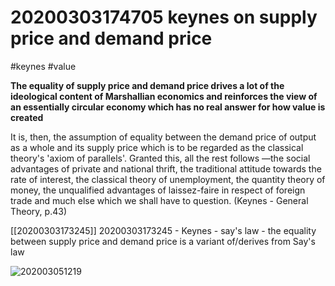 20200303174705 keynes on supply price and demand price
========================================



#keynes #value

**The equality of supply price and demand price drives a lot of the ideological content of Marshallian economics and reinforces the view of an essentially circular economy which has no real answer for how value is created**

It is, then, the assumption of equality between the  demand price of output as a whole and its supply  price which is to be regarded as the classical theory's  'axiom of parallels'. Granted this, all the rest follows  —the social advantages of private and national thrift,  the traditional attitude towards the rate of interest, the  classical theory of unemployment, the quantity theory  of money, the unqualified advantages of laissez-faire  in respect of foreign trade and much else which we  shall have to question.
(Keynes - General Theory, p.43)

[[20200303173245]] 20200303173245 - Keynes - say's law - the equality between supply price and demand price is a variant of/derives from Say's law

![202003051219](484705456.png)